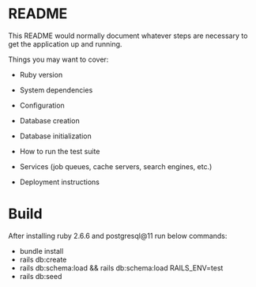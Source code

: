 # README

This README would normally document whatever steps are necessary to get the
application up and running.

Things you may want to cover:

* Ruby version

* System dependencies

* Configuration

* Database creation

* Database initialization

* How to run the test suite

* Services (job queues, cache servers, search engines, etc.)

* Deployment instructions



# Build 

After installing ruby 2.6.6 and postgresql@11 run below commands:

- bundle install
- rails db:create
- rails db:schema:load && rails db:schema:load RAILS_ENV=test
- rails db:seed


